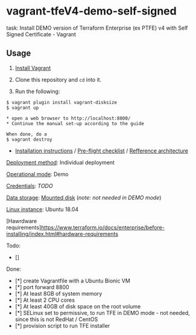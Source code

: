 # vagrant-tfeV4-demo-self-signed

task: Install DEMO version of Terraform Enterprise (ex PTFE) v4 with Self Signed Certificate - Vagrant

## Usage

1. [Install Vagrant](https://www.vagrantup.com/docs/installation/)
2. Clone this repository and `cd` into it.

3. Run the following:

```
$ vagrant plugin install vagrant-disksize
$ vagrant up

* open a web browser to http://localhost:8800/
* Continue the manual set-up according to the guide

When done, do a
$ vagrant destroy
```

* [Installation instructions](https://www.terraform.io/docs/enterprise/install/index.html) / [Pre-flight checklist](https://www.terraform.io/docs/enterprise/before-installing/index.html) / [Refference architecture](https://www.terraform.io/docs/enterprise/before-installing/reference-architecture/index.html)


[Deployment method](https://www.terraform.io/docs/enterprise/before-installing/index.html#deployment-method-decision): Individual deployment

[Operational mode](https://www.terraform.io/docs/enterprise/before-installing/index.html#operational-mode-decision): Demo

[Credentials](https://www.terraform.io/docs/enterprise/before-installing/index.html#operational-mode-decision): *TODO*

[Data storage](https://www.terraform.io/docs/enterprise/before-installing/index.html#data-storage): [Mounted disk](https://www.terraform.io/docs/enterprise/before-installing/disk-requirements.html#supported-mounted-disk-types)
(*note: not needed in DEMO mode*)

[Linux instance](https://www.terraform.io/docs/enterprise/before-installing/index.html#operating-system-requirements): Ubuntu 18.04

[Hawrdware requirements]https://www.terraform.io/docs/enterprise/before-installing/index.html#hardware-requirements

Todo:

- [] 

Done:
- [*] create Vagrantfile with a Ubuntu Bionic VM
- [*] port forward 8800
- [*] At least 8GB of system memory
- [*] At least 2 CPU cores
- [*] At least 40GB of disk space on the root volume
- [*] SELinux set to permissive, to run TFE in DEMO mode - not needed, since this is not RedHat / CentOS
- [*] provision script to run TFE installer

